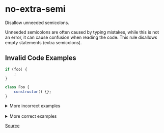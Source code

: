 <!--
 generated docs file, do not edit by hand, see xtask/docgen 
-->
# no-extra-semi

Disallow unneeded semicolons.

Unneeded semicolons are often caused by typing mistakes, while this is not an error, it
can cause confusion when reading the code. This rule disallows empty statements (extra semicolons).

## Invalid Code Examples

```js
if (foo) {
    ;
}
```

```js
class Foo {
    constructor() {};
}
```

<details>
 <summary> More incorrect examples </summary>

```js
;
```

```js
if (foo) {
  ;
}
```

```js
class Foo {
  ;
}
```

```js
class Foo extends Bar {
  constructor() {};
}
```
</details><br>
<details>
 <summary> More correct examples </summary>

```js
class Foo {}
```
</details>

[Source](../../../crates/rslint_core/src/groups/errors/no_extra_semi.rs)